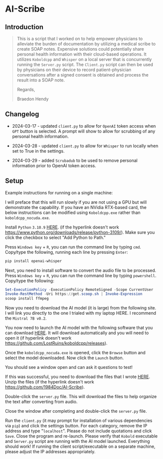 # AI-Scribe

## Introduction

> This is a script that I worked on to help empower physicians to alleviate the burden of documentation by utilizing a medical scribe to create SOAP notes.  Expensive solutions could potentially share personal health information with their cloud-based operations.  It utilizes `Koboldcpp` and `Whisper` on a local server that is concurrently running the `Server.py` script.  The `Client.py` script can then be used by physicians on their device to record patient-physician conversations after a signed consent is obtained and process the result into a SOAP note.
> 
> Regards,
> 
> Braedon Hendy

## Changelog

- 2024-03-17 - updated `client.py` to allow for `OpenAI` token access when `GPT` button is selected.  A prompt will show to allow for scrubbing of any personal health information.

- 2024-03-28 - updated `client.py` to allow for `Whisper` to run locally when set to True in the settings.

- 2024-03-29 - added `Scrubadub` to be used to remove personal information prior to OpenAI token access.

## Setup

Example instructions for running on a single machine:

I will preface that this will run slowly if you are not using a GPU but will demonstrate the capability.  If you have an NVidia RTX-based card, the below instructions can be modified using `Koboldcpp.exe` rather than `koboldcpp_nocuda.exe`.

Install `Python` `3.10.9` [HERE](https://www.python.org/downloads/release/python-3109/).  (if the hyperlink doesn't work  https://www.python.org/downloads/release/python-3109/).  Make sure you click the checkbox to select "Add Python to Path."

Press `Windows key` + `R`, you can run the command line by typing `cmd`.  Copy/type the following, running each line by pressing `Enter`: 

```sh
pip install openai-whisper
```

Next, you need to install software to convert the audio file to be processed.  Press `Windows key` + `R`, you can run the command line by typing `powershell`.  Copy/type the following:

```powershell
Set-ExecutionPolicy -ExecutionPolicy RemoteSigned -Scope CurrentUser
Invoke-RestMethod -Uri https://get.scoop.sh | Invoke-Expression
scoop install ffmpeg
```

Now you need to download the AI model (it is large) from the following site.  I will link you directly to the one I trialed with my laptop HERE.  I recommend the `Mistral 7B v0.2`.

You now need to launch the AI model with the following software that you can download [HERE](https://github.com/LostRuins/koboldcpp/releases).  It will download automatically and you will need to open it (if hyperlink doesn't work https://github.com/LostRuins/koboldcpp/releases). 

Once the `koboldcpp_nocuda.exe` is opened, click the `Browse` button and select the model downloaded.  Now click the `Launch` button.

You should see a window open and can ask it questions to test!

If this was successful, you need to download the files that I wrote [HERE](https://github.com/1984Doc/AI-Scribe).  Unzip the files (if the hyperlink doesn't work https://github.com/1984Doc/AI-Scribe).

Double-click the `server.py` file.  This will download the files to help organize the text after converting from audio.

Close the window after completing and double-click the `server.py` file.

Run the `client.py` (it may prompt for installation of various dependencies via `pip`) and click the settings button.  For each category, remove the IP address and type "`localhost`".  Please do not include quotations and click `Save`.  Close the program and re-launch.  Please verify that `Kobold` executable and `Server.py` script are running with the AI model launched.  Everything should work!  If running the client script/executable on a separate machine, please adjust the IP addresses appropriately. 
